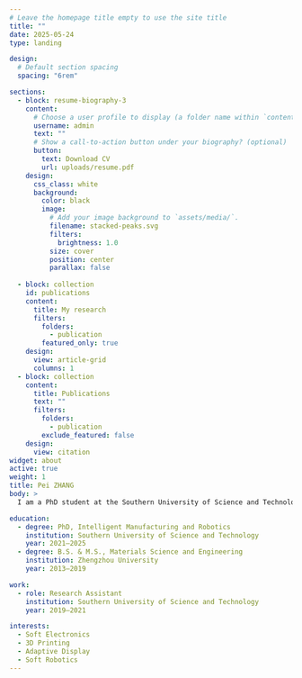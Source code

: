 ```yaml
---
# Leave the homepage title empty to use the site title
title: ""
date: 2025-05-24
type: landing

design:
  # Default section spacing
  spacing: "6rem"

sections:
  - block: resume-biography-3
    content:
      # Choose a user profile to display (a folder name within `content/authors/`)
      username: admin
      text: ""
      # Show a call-to-action button under your biography? (optional)
      button:
        text: Download CV
        url: uploads/resume.pdf
    design:
      css_class: white
      background:
        color: black
        image:
          # Add your image background to `assets/media/`.
          filename: stacked-peaks.svg
          filters:
            brightness: 1.0
          size: cover
          position: center
          parallax: false
  
  - block: collection
    id: publications
    content:
      title: My research
      filters:
        folders:
          - publication
        featured_only: true
    design:
      view: article-grid
      columns: 1
  - block: collection
    content:
      title: Publications
      text: ""
      filters:
        folders:
          - publication
        exclude_featured: false
    design:
      view: citation
widget: about
active: true
weight: 1
title: Pei ZHANG
body: >
  I am a PhD student at the Southern University of Science and Technology working on soft electronics, 3D printing, and adaptive displays.

education:
  - degree: PhD, Intelligent Manufacturing and Robotics
    institution: Southern University of Science and Technology
    year: 2021–2025
  - degree: B.S. & M.S., Materials Science and Engineering
    institution: Zhengzhou University
    year: 2013–2019

work:
  - role: Research Assistant
    institution: Southern University of Science and Technology
    year: 2019–2021

interests:
  - Soft Electronics
  - 3D Printing
  - Adaptive Display
  - Soft Robotics
---
```

